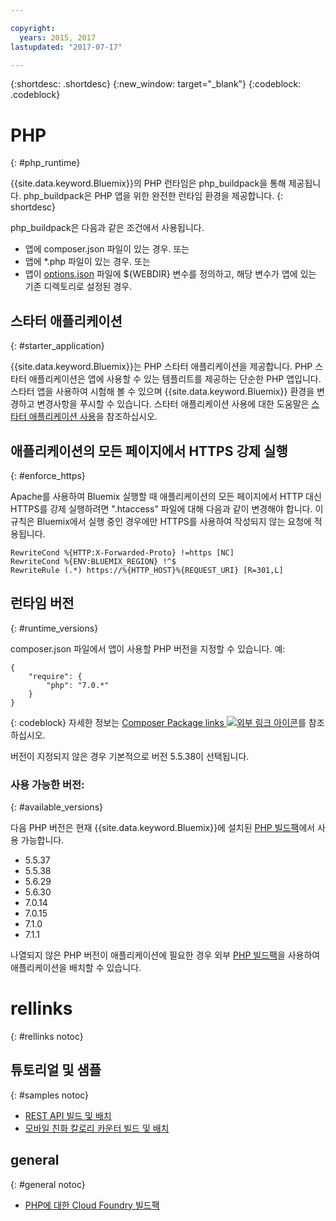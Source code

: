 ```yaml
---

copyright:
  years: 2015, 2017
lastupdated: "2017-07-17"

---
```


{:shortdesc: .shortdesc}
{:new_window: target="_blank"}
{:codeblock: .codeblock}

# PHP
{: #php_runtime}

{{site.data.keyword.Bluemix}}의 PHP 런타임은 php_buildpack을 통해 제공됩니다. 
php_buildpack은 PHP 앱을 위한 완전한 런타임 환경을
제공합니다.
{: shortdesc}

php_buildpack은 다음과 같은 조건에서 사용됩니다. 
* 앱에 composer.json 파일이 있는 경우. 또는
* 앱에 *.php 파일이 있는 경우. 또는
* 앱이 [options.json](https://docs.cloudfoundry.org/buildpacks/php/gsg-php-config.html) 파일에 ${WEBDIR} 변수를 정의하고, 해당 변수가 앱에 있는 기존 디렉토리로 설정된 경우.

## 스타터 애플리케이션
{: #starter_application}

{{site.data.keyword.Bluemix}}는 PHP 스타터 애플리케이션을 제공합니다. PHP 스타터 애플리케이션은 앱에 사용할 수 있는 템플리트를 제공하는 단순한 PHP 앱입니다. 스타터 앱을 사용하여 시험해 볼 수 있으며 {{site.data.keyword.Bluemix}} 환경을 변경하고 변경사항을 푸시할 수
있습니다. 스타터 애플리케이션 사용에 대한 도움말은 [스타터 애플리케이션 사용](/docs/cfapps/starter_app_usage.html)을 참조하십시오. 

## 애플리케이션의 모든 페이지에서 HTTPS 강제 실행
{: #enforce_https}

Apache를 사용하여 Bluemix 실행할 때 애플리케이션의 모든 페이지에서 HTTP 대신 HTTPS를 강제 실행하려면 ".htaccess" 파일에 대해 다음과 같이 변경해야 합니다. 이 규칙은 Bluemix에서 실행 중인 경우에만 HTTPS를 사용하여 작성되지 않는 요청에 적용됩니다. 

```
RewriteCond %{HTTP:X-Forwarded-Proto} !=https [NC]
RewriteCond %{ENV:BLUEMIX_REGION} !^$
RewriteRule (.*) https://%{HTTP_HOST}%{REQUEST_URI} [R=301,L]
```

## 런타임 버전
{: #runtime_versions}

composer.json 파일에서 앱이 사용할 PHP 버전을 지정할 수 있습니다. 예: 

```
{
    "require": {
        "php": "7.0.*"
    }
}
```
{: codeblock}
자세한 정보는 [Composer Package links ![외부 링크 아이콘](../../icons/launch-glyph.svg "외부 링크 아이콘")](https://getcomposer.org/doc/04-schema.md#package-links)를 참조하십시오.

버전이 지정되지 않은 경우 기본적으로 버전 5.5.38이 선택됩니다.

### 사용 가능한 버전: 
{: #available_versions}

다음 PHP 버전은 현재
{{site.data.keyword.Bluemix}}에 설치된 [PHP 빌드팩](https://github.com/cloudfoundry/php-buildpack/releases/tag/v4.3.27)에서
사용 가능합니다. 

* 5.5.37
* 5.5.38
* 5.6.29
* 5.6.30
* 7.0.14
* 7.0.15
* 7.1.0
* 7.1.1

나열되지 않은 PHP 버전이 애플리케이션에 필요한 경우
외부
[PHP 빌드팩](https://github.com/cloudfoundry/php-buildpack.git)을
사용하여 애플리케이션을 배치할 수 있습니다. 

# rellinks
{: #rellinks notoc}
## 튜토리얼 및 샘플
{: #samples notoc}
* [REST API 빌드 및 배치](http://www.ibm.com/developerworks/library/wa-deployrest-app/)
* [모바일 친화 칼로리 카운터 빌드 및 배치](http://www.ibm.com/developerworks/library/mo-bluemix-php-nutritionix-angularjs/)
## general
{: #general notoc}
* [PHP에 대한 Cloud Foundry 빌드팩](https://github.com/cloudfoundry/php-buildpack.git)
